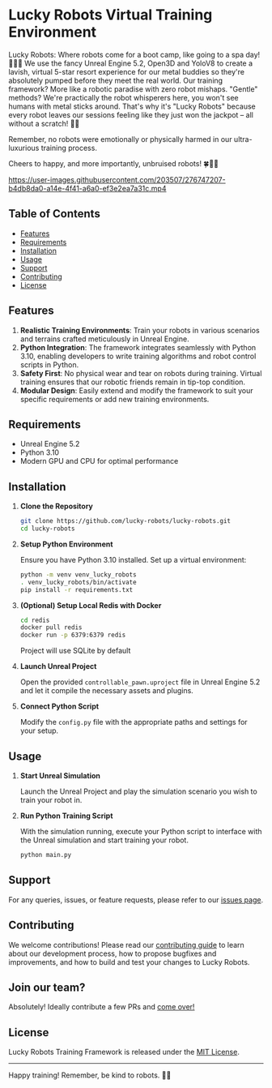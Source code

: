 # Lucky Robots Virtual Training Environment

Lucky Robots: Where robots come for a boot camp, like going to a spa day! 🤖💆‍♂️ We use the fancy Unreal Engine 5.2, Open3D and YoloV8 to create a lavish, virtual 5-star resort experience for our metal buddies so they're absolutely pumped before they meet the real world. Our training framework? More like a robotic paradise with zero robot mishaps. "Gentle" methods? We're practically the robot whisperers here, you won't see humans with metal sticks around. That's why it's "Lucky Robots" because every robot leaves our sessions feeling like they just won the jackpot – all without a scratch! 🎰🤣 

Remember, no robots were emotionally or physically harmed in our ultra-luxurious training process. 

Cheers to happy, and more importantly, unbruised robots! 🍀🤖🎉

https://user-images.githubusercontent.com/203507/276747207-b4db8da0-a14e-4f41-a6a0-ef3e2ea7a31c.mp4

## Table of Contents

- [Features](#features)
- [Requirements](#requirements)
- [Installation](#installation)
- [Usage](#usage)
- [Support](#support)
- [Contributing](#contributing)
- [License](#license)

## Features

1. **Realistic Training Environments**: Train your robots in various scenarios and terrains crafted meticulously in Unreal Engine.
2. **Python Integration**: The framework integrates seamlessly with Python 3.10, enabling developers to write training algorithms and robot control scripts in Python.
3. **Safety First**: No physical wear and tear on robots during training. Virtual training ensures that our robotic friends remain in tip-top condition.
4. **Modular Design**: Easily extend and modify the framework to suit your specific requirements or add new training environments.

## Requirements

- Unreal Engine 5.2
- Python 3.10
- Modern GPU and CPU for optimal performance

## Installation

1. **Clone the Repository**

   ```bash
   git clone https://github.com/lucky-robots/lucky-robots.git
   cd lucky-robots
   ```

2. **Setup Python Environment**

   Ensure you have Python 3.10 installed. Set up a virtual environment:

   ```bash
   python -m venv venv_lucky_robots
   . venv_lucky_robots/bin/activate
   pip install -r requirements.txt
   ```
3. **(Optional) Setup Local Redis with Docker**
   ```bash
   cd redis
   docker pull redis
   docker run -p 6379:6379 redis
   ```
   Project will use SQLite by default

4. **Launch Unreal Project**

   Open the provided `controllable_pawn.uproject` file in Unreal Engine 5.2 and let it compile the necessary assets and plugins.

5. **Connect Python Script**

   Modify the `config.py` file with the appropriate paths and settings for your setup.

## Usage

1. **Start Unreal Simulation**

   Launch the Unreal Project and play the simulation scenario you wish to train your robot in.

2. **Run Python Training Script**

   With the simulation running, execute your Python script to interface with the Unreal simulation and start training your robot.

   ```bash
   python main.py
   ```

## Support

For any queries, issues, or feature requests, please refer to our [issues page](https://github.com/LuckyRobots/LuckyRobotsTrainingFramework/issues).

## Contributing

We welcome contributions! Please read our [contributing guide](CONTRIBUTING.md) to learn about our development process, how to propose bugfixes and improvements, and how to build and test your changes to Lucky Robots.

## Join our team?

Absolutely! Ideally contribute a few PRs and [come over!](https://github.com/lucky-robots/lucky-robots/blob/main/Legal/Pre-Funding%20Employment%20Agreement.md) 

## License

Lucky Robots Training Framework is released under the [MIT License](LICENSE.md).

---

Happy training! Remember, be kind to robots. 🤖💚
